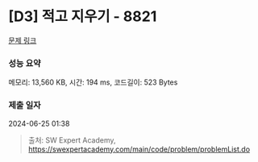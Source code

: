 # [D3] 적고 지우기 - 8821 

[문제 링크](https://swexpertacademy.com/main/code/problem/problemDetail.do?contestProbId=AW37UDPKCgQDFATy) 

### 성능 요약

메모리: 13,560 KB, 시간: 194 ms, 코드길이: 523 Bytes

### 제출 일자

2024-06-25 01:38



> 출처: SW Expert Academy, https://swexpertacademy.com/main/code/problem/problemList.do